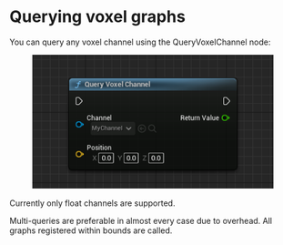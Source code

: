 # Querying voxel graphs

You can query any voxel channel using the QueryVoxelChannel node:

<figure><img src="../../.gitbook/assets/image (23).png" alt=""><figcaption></figcaption></figure>

Currently only float channels are supported.

Multi-queries are preferable in almost every case due to overhead. All graphs registered within bounds are called.
